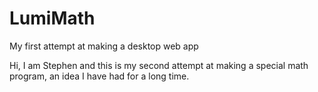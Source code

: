 # LumiMath
My first attempt at making a desktop web app

Hi, I am Stephen and this is my second attempt at making a special math program, an idea I have had for a long time.  
